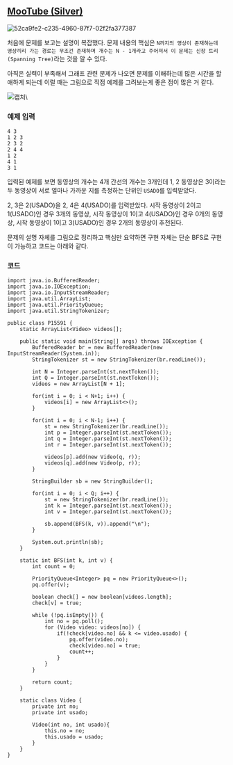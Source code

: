 ## [MooTube (Silver)](https://www.acmicpc.net/problem/15591)

![52ca9fe2-c235-4960-87f7-02f2fa377387](https://user-images.githubusercontent.com/38122225/211690255-7dba44ef-6705-4479-8407-6414986af8b0.png)

처음에 문제를 보고는 설명이 복잡했다. 문제 내용의 핵심은 `N까지의 영상이 존재하는데 영상끼리 가는 경로는 무조건 존재하며 개수는 N - 1개라고 주어져서 이 문제는 신장 트리(Spanning Tree)`라는 것을 알 수 있다.

아직은 실력이 부족해서 그래프 관련 문제가 나오면 문제를 이해하는데 많은 시간을 할애하게 되는데 이럴 때는 그림으로 직접 예제를 그려보는게 좋은 점이 많은 거 같다.

![캡처](https://user-images.githubusercontent.com/38122225/211691857-dd4b65a4-99ec-4fc5-a3f2-6bbee2bcd453.PNG)\

### 예제 입력

```
4 3
1 2 3
2 3 2
2 4 4
1 2
4 1
3 1
```

입력된 예제를 보면 동영상의 개수는 4개 간선의 개수는 3개인데 1, 2 동영상은 3이라는 두 동영상이 서로 얼마나 가까운 지를 측정하는 단위인 `USADO`를 입력받았다.

2, 3은 2(USADO)을 2, 4은 4(USADO)를 입력받았다. 시작 동영상이 2이고 1(USADO)인 경우 3개의 동영상, 시작 동영상이 1이고 4(USADO)인 경우 0개의 동영상, 시작 동영상이 1이고 3(USADO)인 경우 2개의 동영상이 추천된다.

문제의 설명 자체를 그림으로 정리하고 핵심만 요약하면 구현 자체는 단순 BFS로 구현이 가능하고 코드는 아래와 같다.

### 코드

```
import java.io.BufferedReader;
import java.io.IOException;
import java.io.InputStreamReader;
import java.util.ArrayList;
import java.util.PriorityQueue;
import java.util.StringTokenizer;

public class P15591 {
    static ArrayList<Video> videos[];

    public static void main(String[] args) throws IOException {
        BufferedReader br = new BufferedReader(new InputStreamReader(System.in));
        StringTokenizer st = new StringTokenizer(br.readLine());

        int N = Integer.parseInt(st.nextToken());
        int Q = Integer.parseInt(st.nextToken());
        videos = new ArrayList[N + 1];

        for(int i = 0; i < N+1; i++) {
            videos[i] = new ArrayList<>();
        }

        for(int i = 0; i < N-1; i++) {
            st = new StringTokenizer(br.readLine());
            int p = Integer.parseInt(st.nextToken());
            int q = Integer.parseInt(st.nextToken());
            int r = Integer.parseInt(st.nextToken());

            videos[p].add(new Video(q, r));
            videos[q].add(new Video(p, r));
        }

        StringBuilder sb = new StringBuilder();

        for(int i = 0; i < Q; i++) {
            st = new StringTokenizer(br.readLine());
            int k = Integer.parseInt(st.nextToken());
            int v = Integer.parseInt(st.nextToken());

            sb.append(BFS(k, v)).append("\n");
        }

        System.out.println(sb);
    }

    static int BFS(int k, int v) {
        int count = 0;

        PriorityQueue<Integer> pq = new PriorityQueue<>();
        pq.offer(v);

        boolean check[] = new boolean[videos.length];
        check[v] = true;

        while (!pq.isEmpty()) {
            int no = pq.poll();
            for (Video video: videos[no]) {
                if(!check[video.no] && k <= video.usado) {
                    pq.offer(video.no);
                    check[video.no] = true;
                    count++;
                }
            }
        }

        return count;
    }

    static class Video {
        private int no;
        private int usado;

        Video(int no, int usado){
            this.no = no;
            this.usado = usado;
        }
    }
}
```
